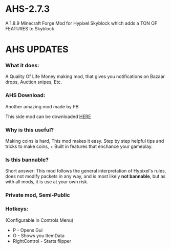 # AHS-2.7.3
A 1.8.9 Minecraft Forge Mod for Hypixel Skyblock which adds a TON OF FEATURES to Skyblock
# AHS UPDATES

### What it does:
A Quality Of Life Money making mod, that gives you notifications on Bazaar drops, Auction snipes, Etc.

### AHS Download:

Another amazing mod made by PB

This side mod can be downloaded [HERE](https://cdn.discordapp.com/attachments/937147258217054229/991824650533339156/AHS-3.5.3.jar)

### Why is this useful?
Making coins is hard, This mod makes it easy. Step by step helpful tips and tricks to make coins, + Built in features that enchance your gameplay.

### Is this bannable?
Short answer: This mod follows the general interpretation of Hypixel's rules, does not modify packets in any way, and is most likely **not bannable**, but as with all mods, it is use at your own risk.

### Private mod, Semi-Public


### Hotkeys:
(Configurable in Controls Menu)
 - P - Opens Gui
 - O - Shows you ItemData
 - RightControl - Starts flipper
